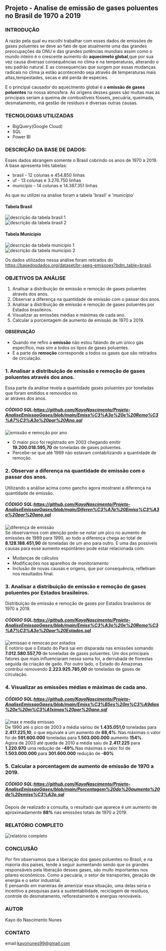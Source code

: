 ## Projeto - Analise de emissão de gases poluentes no Brasil de 1970 a 2019

### INTRODUÇÃO
A razão pela qual eu escolhi trabalhar com esses dados de emissões de gases poluentes se deve ao fato de que atualmente 
uma das grandes preocupações da ONU e das grandes potências mundiais assim como o mundo inteiro é o crescente aumento do __aquecimeto global__,que
por sua vez causa diversas consequências no clima e na temperaturas, alterando o seu padrão natural. E as consequencias 
que surgem por essas mudanças radicais no clima ja estão acontecendo seja através de temperaturas mais altas,tempestades,
secas e até perda de espécies.

E o principal causador do aquecimento global é a __emissão de gases poluentes__ na nossa atmosfera. As origens desses gases são
muitas mas as principais seriam a queima de combustíveis fósseis, pecuária, queimada, desmatamento, má gestão de resíduos e diversas
outras causas.

### TECNOLOGIAS UTILIZADAS
- BigQuery(Google Cloud)
- SQL
- Power BI

### DESCRIÇÃO DA BASE DE DADOS:
 Esses dados abrangem somente o Brasil cobrindo os anos de 1970 a 2019.<br>
 A base apresenta três tabelas:
 - brasil - 12 colunas e 454.850 linhas 
 - uf - 13 colunas e  3.276.750 linhas
 - município -  14 colunas e 14.387.351 linhas
 
 As que eu utilizei na analise foram a tabela 'brasil' e 'município' <br>
 #### Tabela Brasil
 ![descrição da tabela brasil 1](https://github.com/KayoNascimento/Projeto-AnaliseEmissaoGases/blob/main/img/descri%C3%A7%C3%A3o%20tabela%20brasil%201.png)<br>
 ![descrição da tabela brasil 2](https://github.com/KayoNascimento/Projeto-AnaliseEmissaoGases/blob/main/img/descri%C3%A7%C3%A3o%20tabela%20brasil%202.png)<br>
 #### Tabela Município
 ![descrição da tabela municipio 1](https://github.com/KayoNascimento/Projeto-AnaliseEmissaoGases/blob/main/img/descri%C3%A7%C3%A3o%20tabela%20municipio%201.png)<br>
 ![descrição da tabela municipio 2](https://github.com/KayoNascimento/Projeto-AnaliseEmissaoGases/blob/main/img/descri%C3%A7%C3%A3o%20tabela%20municipio%202.png)
 
 Os dados utilizados nessa análise foram retirados do https://basedosdados.org/dataset/br-seeg-emissoes?bdm_table=brasil. <br>
 
 ### OBJETIVOS DA ANÁLISE 
 1. Analisar a distribuição de emissão e remoção de gases poluentes através dos anos.
 2. Observar a diferença na quantidade de emissão com o passar dos anos.
 3. Analisar a distribuição de emissão e remoção de gases poluentes por Estados brasileiros.
 4. Visualizar as emissões médias e máximas de cada ano.
 5. Calcular a porcentagem de aumento de emissão de 1970 a 2019.
 
 ####  OBSERVAÇÃO
 - Quando me refiro a __emissão__ não estou falando de um único gás específico, mas sim a todos os tipos de gases poluentes.
 - E a parte da __remoção__ corresponde a todos os gases que são retirados de circulação.
 
 ### 1. Analisar a distribuição de emissão e remoção de gases poluentes através dos anos.
 Essa parte da análise revela a quantidade gases poluentes por toneladas que foram emitidos e removidos no <br>
 ar atráves dos anos. <br>
 ##### CÓDIGO SQL:https://github.com/KayoNascimento/Projeto-AnaliseEmissaoGases/blob/main/Emiss%C3%A3o%20e%20Remo%C3%A7%C3%A3o%20por%20Ano.sql <BR>
 ![emissão e remoção por ano](https://github.com/KayoNascimento/Projeto-AnaliseEmissaoGases/blob/main/img/emiss%C3%A3o%20e%20remo%C3%A7%C3%A3o%20por%20ano.png) <br>
 - O maior pico foi registrado em 2003 chegando emitir __19.200.018.595,70__ de toneladas de gases poluentes.
 - Percebe-se que até 1989 não estavam contabilizando a quantidade de remoção.   
 
 ### 2. Observar a diferença na quantidade de emissão com o passar dos anos.
 Utilizando a análise acima como gancho agora mostrarei a diferença na quantidade de emissão. <br>
 ##### CÓDIGO SQL:https://github.com/KayoNascimento/Projeto-AnaliseEmissaoGases/blob/main/Diferen%C3%A7a%20Emiss%C3%A3o%20por%20ano.sql <BR>
 ![diferença de emissão](https://github.com/KayoNascimento/Projeto-AnaliseEmissaoGases/blob/main/img/diferen%C3%A7a%20de%20emiss%C3%A3o%20ano%20anterior.png) <br>
 Se observarmos com atenção pode-se notar um pico no aumento de emissões de 1989 para 1990, ao todo a diferença chega ao total de __8.128.188.451,90__ de toneladas
 de um ano para outro. E uma das possíveis causas para esse aumento espontâneo pode estar relacionada com: <br>
 - Mudanças de cálculos 
 - Modificações nos aparelhos de monitoramento
 - Inclusão de novas causas e origens, que por consequência, refletiram nos resultados final.  
 
 ### 3. Analisar a distribuição de emissão e remoção de gases poluentes por Estados brasileiros.
 Distribuição de emissão e remoção de gases por Estados brasileiros de 1970 a 2019. <br>
 ##### CÓDIGO SQL:https://github.com/KayoNascimento/Projeto-AnaliseEmissaoGases/blob/main/Emiss%C3%A3o%20e%20Remo%C3%A7%C3%A3o%20por%20Estados.sql <br>
 ![emissao e remocao por estados](https://github.com/KayoNascimento/Projeto-AnaliseEmissaoGases/blob/main/img/Emissao_Remocao_Gases_Estados%20.png) <br>
 É notório que o Estado do Pará sai em disparada nas emissões somando __7.012.580.557,70__ de toneladas de gases poluentes. Um dos principais fatores que 
 mais influenciaram nessa soma foi, a derrubada de florestas seguida da criação de gado. Por outro lado, o Estado do Amazonas contribui removendo __2.223.925.785,00__
 de toneladas de gases de circulação.
 
 ### 4. Visualizar as emissões médias e máximas de cada ano.
 ##### CÓDIGO SQL:https://github.com/KayoNascimento/Projeto-AnaliseEmissaoGases/blob/main/Emiss%C3%B5es%20m%C3%A9dias%20e%20m%C3%A1ximas%20por%20ano.sql <BR>
 ![max e media emissao](https://github.com/KayoNascimento/Projeto-AnaliseEmissaoGases/blob/main/img/Max%20e%20M%C3%A9dia%20Ano.png) <br>
 De 1990 até o pico de 2003 a média variou de __1.435.051,0__ toneladas para __2.417.225,10__, o que equivale a um aumento de __68,4%__.
 Nas máximas o valor foi de __591.600.000__ toneladas para __1.503.000.000__ aumento __154%__. <br>
 Agora de 2003 até queda de 2010 a média saiu de __2.417.225__ para __1.220.970__ uma redução de __-49%__.Nas máximas o valor foi de 
 __1.503.000.000__ para __301.600.000__ redução de __-80%__
 
 ### 5.  Calcular a porcentagem de aumento de emissão de 1970 a 2019.
 ##### CÓDIGO SQL:https://github.com/KayoNascimento/Projeto-AnaliseEmissaoGases/blob/main/Porcentagem%20do%20aumento%20de%20emiss%C3%A3o.sql <br>
 
 Depois de realizado a consulta, o resultado que aparece é um aumento de aproximadamente __88%__ nas emissões totais de 1970 a 2019.
 
 ### RELATÓRIO COMPLETO
 ![relatório completo](https://github.com/KayoNascimento/Projeto-AnaliseEmissaoGases/blob/main/img/relat%C3%B3rio%20completo.png)
 
 ### CONCLUSÃO
 Por fim observamos que a liberação dos gases poluentes no Brasil, e na maioria dos países, tende a seguir aumentando sendo que os grandes responsáveis 
 pela liberação desses gases, são muito importantes nos pilares econômicos. Como a pecuária, o setor de transportes, geração de energia e o setor industrial.  
 E pensando em maneiras de amenizar essa situação, uma delas seria o incentivo a pesquisas para a sustentabilidade, reciclagem de resíduos, controle do 
 desmatamento, reflorestamento e energias renováveis. 
 
 
 ### AUTOR
 Kayo do Nascimento Nunes
 ### CONTATO
 email:kayonunes99@gmail.com
 
 
  
  
  

